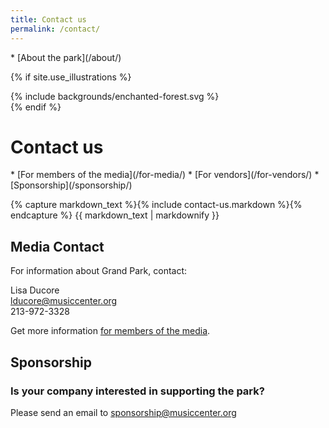 ```yaml
---
title: Contact us
permalink: /contact/
---
```


<nav markdown="1">
* [About the park](/about/)
</nav>

{% if site.use_illustrations %}
<style>
.illustration {
  grid-column: -3/-1;
  grid-row: 3/6;
}
.illustration svg {
  height: 20vmax;
  width: auto;
  color: inherit;
}
.illustration svg,
.illustration svg path {
  fill: currentColor;
}
.illustration svg * {
  color: inherit !important;
}
main h1 {
  grid-column: 2/-3;
}
main h1 + p {
  grid-column: 2/-3;
}
main > nav:first-child {
  grid-row-start: 1;
}
main > h1 + nav {
    grid-column: 3/-3;
}
nav + figure {
  width: calc(100vw - 3em);
  height: calc(100vw - 3em);
  border-radius: 50%;
}
nav + figure img {
  display: block;
  width: calc(100vw - 3.75em);
  height: calc(100vw - 3.75em);
  object-fit: cover;
  border-radius: 50%;
  max-width: none;
}
@media (min-width: 60em) {
  nav + figure {
    width: auto;
    height: auto;
    grid-column: -3/-1;
    grid-row: 3/6;
    justify-self: end;
    align-self: start;
    margin-bottom: 0;
  }
  nav + figure img {
    width: 25vw;
    height: 25vw;
  }
}
@media (min-width: 80em) {
  nav + figure {
    margin-right: 5vw;
    grid-row: 2/6;
  }
  nav + figure img {
    width: calc(2.5/8 * 100vw - 3em);
    height: calc(2.5/8 * 100vw - 3em);
  }
}
</style>

<div class="illustration">
{% include backgrounds/enchanted-forest.svg %}
</div>
{% endif %}

<style media="false">
@media (min-width: 60em) {
  body > main > figure:first-of-type {
    margin-top: 0;
    grid-column: 1/-1;
    margin-left: -1.5em;
    margin-right: -1.5em;
  }
  body > main > figure:first-of-type img {
    height: 50vw;
    object-fit: cover;
  }
</style>

<style media="false">
@media (min-width: 60em) {
  body > main > figure:first-of-type {
    grid-column: 1/-1;
    grid-row: 1/3;
    margin-left: -1.5em;
    margin-right: -1.5em;
    margin-top: -15em;
    position: relative;
    z-index: -1;
  }
  body > main > nav:first-of-type {
    grid-row: 1/2;
    position: relative;
    z-index: 2;
    color: var(--snow);
    align-self: end;
  }
  body > main > h1:first-of-type {
    grid-row: 2/3;
    position: relative;
    z-index: 1;
    color: var(--snow) !important;
    align-self: start;
  }
  body > .sun {
    display: none;
  }
  body > main > h1:first-of-type + figure {
    position: relative;
  }
  body > main > h1:first-of-type + figure::after {
    content: "";
    background-image: linear-gradient(to top, hsla(0, 0%, 0%, 0.5), hsla(0, 0%, 0%, 0) 50%, hsla(0, 0%, 0%, 0));
    position: absolute;
    top: 0;
    left: 0;
    width: 100%;
    height: 100%;
  }
}
</style>

Contact us
==========

<nav markdown="1">
*   [For members of the media](/for-media/)
*   [For vendors](/for-vendors/)
*   [Sponsorship](/sponsorship/)
</nav>

<!--
<figure>
  <img src="/assets/temporary/misc/2018_7_4_18_4thofJulyBlockParty_Javier_Guillen.jpg" alt="Photo 1" height="500" />
</figure>
-->

<main markdown="1" class="sky-light">

{% capture markdown_text %}{% include contact-us.markdown %}{% endcapture %}
{{ markdown_text | markdownify }}

## Media Contact

For information about Grand Park, contact:

Lisa Ducore  
[lducore@musiccenter.org](mailto:lducore@musiccenter.org)  
213-972-3328

Get more information [for members of the media](/for-media/).

</main>


<!-- <main markdown="1" class="lime">

## For Vendors

### Grand Park is currently working with local vendors to enhance events.

All needs are met at the moment, _but_ if you’d like to let us know who you are and what you sell, please fill out and submit the [vendor inquiry form](https://docs.google.com/forms/d/1nETieVIcp_6Ijb_waW-UNpZO08NzK0wS7KmAkdJ98TE/viewform).

<small>We will contact you only if the opportunity arises and there is a need for what you’re selling.</small>

<p class="action" markdown="1">
[Vendor inquiry form](https://docs.google.com/forms/d/1nETieVIcp_6Ijb_waW-UNpZO08NzK0wS7KmAkdJ98TE/viewform)
</p>

</main> -->


<main markdown="1" class="lime-light">

## Sponsorship

### Is your company interested in supporting the park?

Please send an email to [sponsorship@musiccenter.org](sponsorship@musiccenter.org)

<div></div>

</main>

